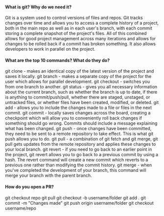 
#### What is git? Why do we need it?
Git is a system used to control versions of files and repos. Git tracks changes over time and allows you to access a complete history of a project, both in the main repo as well as in each user's branch, with each commit storing a complete snapshot of the project's files. All of this combined allows for good project management across many iterations and allows for changes to be rolled back if a commit has broken something. It also allows developers to work in parallel on the project.

#### What are the top 10 commands? What do they do?
git clone - makes an identical copy of the latest version of the project and saves it locally.
git branch - makes a separate copy of the project for the user which allows for parallel development.
git checkout - switches you from one branch to another.
git status - gives you all necessary information about the current branch, such as whether the branch is up to date, if there is anything to commit/push/pull, whether there are staged, unstaged, or untracked files, or whether files have been created, modified, or deleted.
git add - allows you to include the changes made to a file or files in the next commit.
git commit - locally saves changes across the board, creating a checkpoint which will allow you to conveniently roll back changes if something should go wrong. Commits should include a message explaining what has been changed.
git push - once changes have been committed, they need to be sent to a remote repository to take effect. This is what git push allows you to do.
git pull - a combination of git fetch and git merge, git pull gets updates from the remote repository and applies these changes to your local branch.
git revert - if you need to go back to an earlier point in the project, git revert allows you to go back to a previous commit by using a hash. The revert command will create a new commit which reverts to a previous one rather than modifying the commit history.
git merge - when you've completed the development of your branch, this command will merge your branch with the parent branch.


#### How do you open a PR?
git checkout repo
git pull
git checkout -b username/folder
git add .
git commit -m "Changes made"
git push origin username/folder
git checkout username/repo
